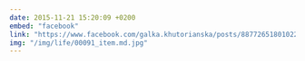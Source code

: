 ```yaml
---
date: 2015-11-21 15:20:09 +0200
embed: "facebook"
link: "https://www.facebook.com/galka.khutorianska/posts/887726518010224"
img: "/img/life/00091_item.md.jpg"
---
```

